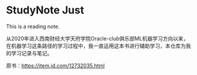 # StudyNote Just
This is a reading note.

从2020年进入西南财经大学天府学院Oracle-club俱乐部ML机器学习方向以来，在机器学习这条路径的学习过程中，我一直运用这本书进行辅助学习，本仓库为我的学习记录与笔记。

 原书：https://item.jd.com/12732035.html
